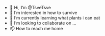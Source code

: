 - 👋 Hi, I’m @TsveTsve
- 👀 I’m interested in how to survive
- 🌱 I’m currently learning what plants i can eat
- 💞️ I’m looking to collaborate on ...
- 📫 How to reach me home

<!---
TsveTsve/TsveTsve is a ✨ special ✨ repository because its `README.md` (this file) appears on your GitHub profile.
You can click the Preview link to take a look at your changes.
--->
